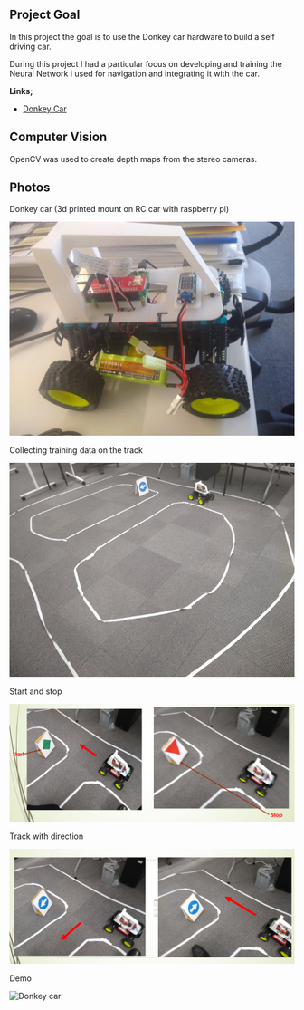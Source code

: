 ## Project Goal

In this project the goal is to use the Donkey car hardware to build a self driving car.

During this project I  had a particular focus on developing and training the Neural Network i used for navigation and integrating it with the car.

**Links;**
* [Donkey Car](https://github.com/wroscoe/donkey)


## Computer Vision

OpenCV was used to create depth maps from the stereo cameras.


## Photos

Donkey car (3d printed mount on RC car with raspberry pi)

![Donkey car](./docs/IMG_20200303_092534965.jpg)

Collecting training data on the track

![Donkey car](./docs/track.png)

Start and stop 

![Donkey car](./docs/start_stop.png)

Track with direction

![Donkey car](./docs/direction.png)

Demo

![Donkey car](./docs/demo)
